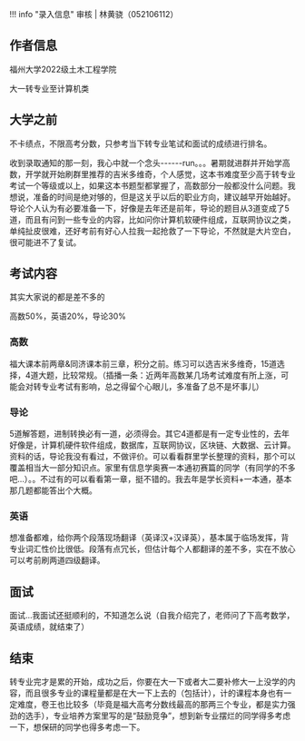 !!! info "录入信息"
    审核 | 林黄骁（052106112）
## 作者信息

福州大学2022级土木工程学院

大一转专业至计算机类

## 大学之前

不卡绩点，不限高考分数，只参考当下转专业笔试和面试的成绩进行排名。

收到录取通知的那一刻，我心中就一个念头------run。。。暑期就进群并开始学高数，开学就开始刷群里推荐的吉米多维奇，个人感觉，这本书难度至少高于转专业考试一个等级或以上，如果这本书题型都掌握了，高数部分一般都没什么问题。我想说，准备的时间是绝对够的，但是这关乎以后的职业方向，建议越早开始越好。导论个人认为有必要准备一下，好像是去年还是前年，导论的题目从3道变成了5道，而且有问到一些专业的内容，比如问你计算机软硬件组成，互联网协议之类，单纯扯皮很难，还好考前有好心人拉我一起抢救了一下导论，不然就是大片空白，很可能进不了复试。

## 考试内容

其实大家说的都是差不多的

高数50%，英语20%，导论30%

### 高数

福大课本前两章&同济课本前三章，积分之前。练习可以选吉米多维奇，15道选择，4道大题，比较常规。（插播一条：近两年高数某几场考试难度有所上涨，可能会对转专业考试有影响，总之得留个心眼儿，多准备了总不是坏事儿）

### 导论

5道解答题，进制转换必有一道，必须得会。其它4道都是有一定专业性的，去年好像是，计算机硬件软件组成，数据库，互联网协议，区块链、大数据、云计算。资料的话，导论我没有看过，不做评价。可以看看群里学长整理的资料，那个可以覆盖相当大一部分知识点。家里有信息学奥赛一本通初赛篇的同学（有同学的不多吧…）。。不过有的可以看看第一章，挺不错的。我去年是学长资料+一本通，基本那几题都能答出个大概。

### 英语

想准备都难，给你两个段落现场翻译（英译汉+汉译英），基本属于临场发挥，背专业词汇性价比很低。段落有点冗长，但估计每个人都翻译的差不多，实在不放心可以考前刷两道四级翻译。

## 面试

面试…我面试还挺顺利的，不知道怎么说（自我介绍完了，老师问了下高考数学，英语成绩，就结束了）

## 结束

转专业完才是累的开始，成功之后，你要在大一下或者大二要补修大一上没学的内容，而且很多专业的课程量都是在大一下上去的（包括计），计的课程本身也有一定难度，卷王也比较多（毕竟是福大高考分数线最高的那两三个专业，都是实力强劲的选手），专业培养方案里写的是“鼓励竞争”，想到新专业摆烂的同学得多考虑一下，想保研的同学也得多考虑一下。